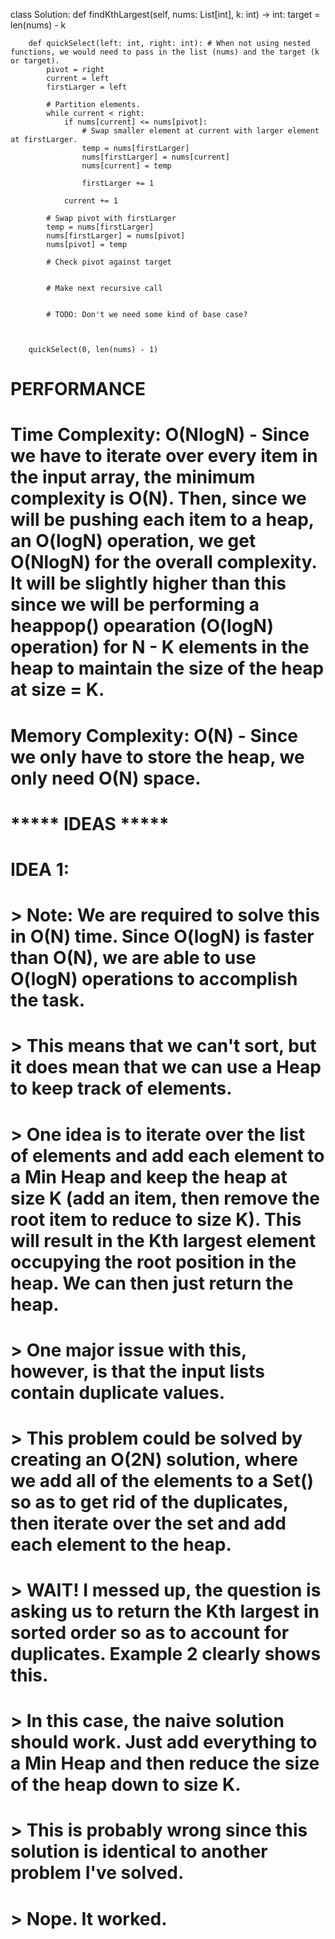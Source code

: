 class Solution:
    def findKthLargest(self, nums: List[int], k: int) -> int:
        target = len(nums) - k

        def quickSelect(left: int, right: int): # When not using nested functions, we would need to pass in the list (nums) and the target (k or target).
            pivot = right
            current = left
            firstLarger = left

            # Partition elements.
            while current < right:
                if nums[current] <= nums[pivot]:
                    # Swap smaller element at current with larger element at firstLarger.
                    temp = nums[firstLarger]
                    nums[firstLarger] = nums[current]
                    nums[current] = temp

                    firstLarger += 1
                
                current += 1

            # Swap pivot with firstLarger
            temp = nums[firstLarger]
            nums[firstLarger] = nums[pivot]
            nums[pivot] = temp

            # Check pivot against target

            
            # Make next recursive call


            # TODO: Don't we need some kind of base case?



        quickSelect(0, len(nums) - 1)

# PERFORMANCE
# Time Complexity: O(NlogN) - Since we have to iterate over every item in the input array, the minimum complexity is O(N). Then, since we will be pushing each item to a heap, an O(logN) operation, we get O(NlogN) for the overall complexity. It will be slightly higher than this since we will be performing a heappop() opearation (O(logN) operation) for N - K elements in the heap to maintain the size of the heap at size = K.
# Memory Complexity: O(N) - Since we only have to store the heap, we only need O(N) space.

# ***** IDEAS *****
# IDEA 1:
# > Note: We are required to solve this in O(N) time. Since O(logN) is faster than O(N), we are able to use O(logN) operations to accomplish the task.
#   > This means that we can't sort, but it does mean that we can use a Heap to keep track of elements.
# > One idea is to iterate over the list of elements and add each element to a Min Heap and keep the heap at size K (add an item, then remove the root item to reduce to size K). This will result in the Kth largest element occupying the root position in the heap. We can then just return the heap.
#   > One major issue with this, however, is that the input lists contain duplicate values.
#   > This problem could be solved by creating an O(2N) solution, where we add all of the elements to a Set() so as to get rid of the duplicates, then iterate over the set and add each element to the heap.
# > WAIT! I messed up, the question is asking us to return the Kth largest in sorted order so as to account for duplicates. Example 2 clearly shows this.
# > In this case, the naive solution should work. Just add everything to a Min Heap and then reduce the size of the heap down to size K.
#   > This is probably wrong since this solution is identical to another problem I've solved.
#   > Nope. It worked.